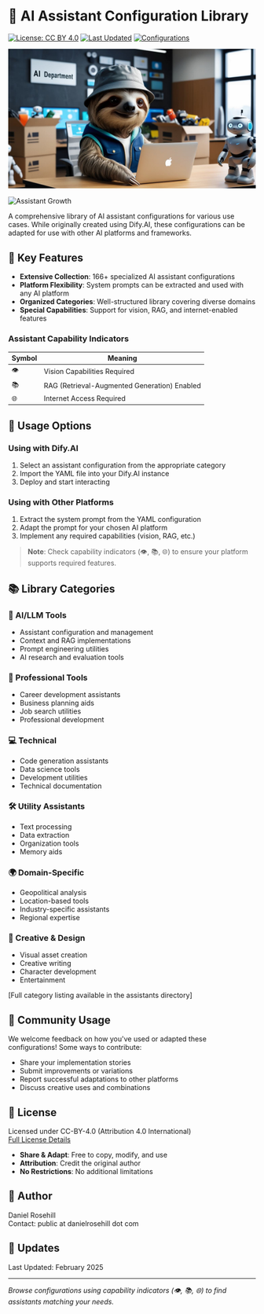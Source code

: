 # 🤖 AI Assistant Configuration Library

[![License: CC BY 4.0](https://img.shields.io/badge/License-CC%20BY%204.0-lightgrey.svg)](https://creativecommons.org/licenses/by/4.0/)
[![Last Updated](https://img.shields.io/badge/Last%20Updated-February%202025-blue)](https://github.com/danielrosehill/dify-assistant-configs)
[![Configurations](https://img.shields.io/badge/Configurations-166-green)](https://github.com/danielrosehill/dify-assistant-configs/tree/main/assistants)

![alt text](images/image.png)

![Assistant Growth](https://quickchart.io/chart?c=%7B%22type%22%3A%22line%22%2C%22data%22%3A%7B%22labels%22%3A%5B%2202-08%22%5D%2C%22datasets%22%3A%5B%7B%22label%22%3A%22Number%20of%20Assistants%22%2C%22data%22%3A%5B166%5D%2C%22fill%22%3Afalse%2C%22borderColor%22%3A%22rgb(75%2C%20192%2C%20192)%22%2C%22tension%22%3A0.1%7D%5D%7D%2C%22options%22%3A%7B%22responsive%22%3Atrue%2C%22scales%22%3A%7B%22y%22%3A%7B%22type%22%3A%22linear%22%2C%22min%22%3A165%2C%22max%22%3A167%2C%22ticks%22%3A%7B%22stepSize%22%3A1%7D%7D%7D%2C%22plugins%22%3A%7B%22title%22%3A%7B%22display%22%3Atrue%2C%22text%22%3A%22Assistant%20Library%20Growth%20Over%20Time%22%7D%7D%7D%7D)

A comprehensive library of AI assistant configurations for various use cases. While originally created using Dify.AI, these configurations can be adapted for use with other AI platforms and frameworks.

## 🎯 Key Features

- **Extensive Collection**: 166+ specialized AI assistant configurations
- **Platform Flexibility**: System prompts can be extracted and used with any AI platform
- **Organized Categories**: Well-structured library covering diverse domains
- **Special Capabilities**: Support for vision, RAG, and internet-enabled features

### Assistant Capability Indicators

| Symbol | Meaning |
|--------|---------|
| 👁️ | Vision Capabilities Required |
| 📚 | RAG (Retrieval-Augmented Generation) Enabled |
| 🌐 | Internet Access Required |

## 🚀 Usage Options

### Using with Dify.AI
1. Select an assistant configuration from the appropriate category
2. Import the YAML file into your Dify.AI instance
3. Deploy and start interacting

### Using with Other Platforms
1. Extract the system prompt from the YAML configuration
2. Adapt the prompt for your chosen AI platform
3. Implement any required capabilities (vision, RAG, etc.)

> **Note**: Check capability indicators (👁️, 📚, 🌐) to ensure your platform supports required features.

## 📚 Library Categories

### 🧠 AI/LLM Tools
- Assistant configuration and management
- Context and RAG implementations
- Prompt engineering utilities
- AI research and evaluation tools

### 💼 Professional Tools
- Career development assistants
- Business planning aids
- Job search utilities
- Professional development

### 💻 Technical
- Code generation assistants
- Data science tools
- Development utilities
- Technical documentation

### 🛠️ Utility Assistants
- Text processing
- Data extraction
- Organization tools
- Memory aids

### 🌍 Domain-Specific
- Geopolitical analysis
- Location-based tools
- Industry-specific assistants
- Regional expertise

### 🎨 Creative & Design
- Visual asset creation
- Creative writing
- Character development
- Entertainment

[Full category listing available in the assistants directory]

## 🤝 Community Usage

We welcome feedback on how you've used or adapted these configurations! Some ways to contribute:

- Share your implementation stories
- Submit improvements or variations
- Report successful adaptations to other platforms
- Discuss creative uses and combinations

## 📜 License

Licensed under CC-BY-4.0 (Attribution 4.0 International)  
[Full License Details](https://creativecommons.org/licenses/by/4.0/)

- **Share & Adapt**: Free to copy, modify, and use
- **Attribution**: Credit the original author
- **No Restrictions**: No additional limitations

## 👤 Author

Daniel Rosehill  
Contact: public at danielrosehill dot com

## 🔄 Updates

Last Updated: February 2025

---
*Browse configurations using capability indicators (👁️, 📚, 🌐) to find assistants matching your needs.*
